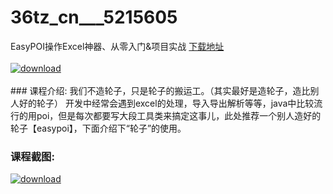 # 36tz_cn___5215605
EasyPOI操作Excel神器、从零入门&amp;项目实战
[下载地址](http://www.36tz.cn/article/5215605 "下载地址")
<br/></br>[![download](http://36tz.cn/muke_img/2020_10_2-26.png "下载地址")](http://www.36tz.cn/article/5215605 "下载地址")
<br/></br>### 课程介绍:
我们不造轮子，只是轮子的搬运工。（其实最好是造轮子，造比别人好的轮子）
开发中经常会遇到excel的处理，导入导出解析等等，java中比较流行的用poi，但是每次都要写大段工具类来搞定这事儿，此处推荐一个别人造好的轮子【easypoi】，下面介绍下“轮子”的使用。

### 课程截图:
[![download](http://36tz.cn/muke_img/2020_10_1-30.png "下载地址")](http://www.36tz.cn/article/5215605 "下载地址")
